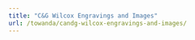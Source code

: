 ```yaml
---
title: "C&G Wilcox Engravings and Images"
url: /towanda/candg-wilcox-engravings-and-images/
---
```

